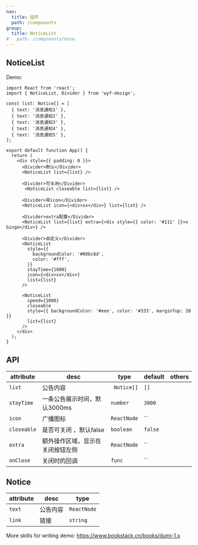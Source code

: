 ```yaml
---
nav:
  title: 组件
  path: /components
group:
  title: NoticeList
#   path: /components/base
---
```


## NoticeList

Demo:

```tsx
import React from 'react';
import { NoticeList, Divider } from 'wyf-design';

const list: Notice[] = [
  { text: '消息通知1' },
  { text: '消息通知2' },
  { text: '消息通知3' },
  { text: '消息通知4' },
  { text: '消息通知5' },
];

export default function App() {
  return (
    <div style={{ padding: 0 }}>
      <Divider>默认</Divider>
      <NoticeList list={list} />

      <Divider>可关闭</Divider>
       <NoticeList closeable list={list} />

      <Divider>带icon</Divider>
      <NoticeList icon={<div>xx</div>} list={list} />

      <Divider>extra配置</Divider>
      <NoticeList list={list} extra={<div style={{ color: '#111' }}>x bingo</div>} />

      <Divider>自定义</Divider>
      <NoticeList
        style={{
          backgroundColor: '#00bc8d',
          color: '#fff',
        }}
        stayTime={1000}
        icon={<div>xx</div>}
        list={list}
      />

      <NoticeList
        speed={1000}
        closeable
        style={{ backgroundColor: '#eee', color: '#333', marginTop: 20 }}
        list={list}
      />
    </div>
  );
}
```

## API

| attribute               | desc                       | type                                  | default     | others                                          |
| ------------------ | -------------------------- | ------------------------------------- | ---------- | ----------------------------------------------- |
| `list`  | 公告内容 | ` Notice[]`   | `[]`      |   |
| `stayTime`  | 一条公告展示时间，默认3000ms | `number`   | `3000`      |   |
| `icon`   | 广播图标  | `ReactNode`  | ``     |     |
| `closeable` |是否可关闭 ，默认false | `boolean` |  `false` | |
| `extra` |额外操作区域，显示在关闭按钮左侧 | `ReactNode` |  `` | |
| `onClose` |关闭时的回调 | `func` |  `` | |

## Notice 

| attribute  | desc               | type                       |
| ------- | ------------------ | ------ |
| `text` | 公告内容     | `ReactNode`  |
| `link`    | 链接 |   `string`     |

More skills for writing demo: https://www.bookstack.cn/books/dumi-1.x
